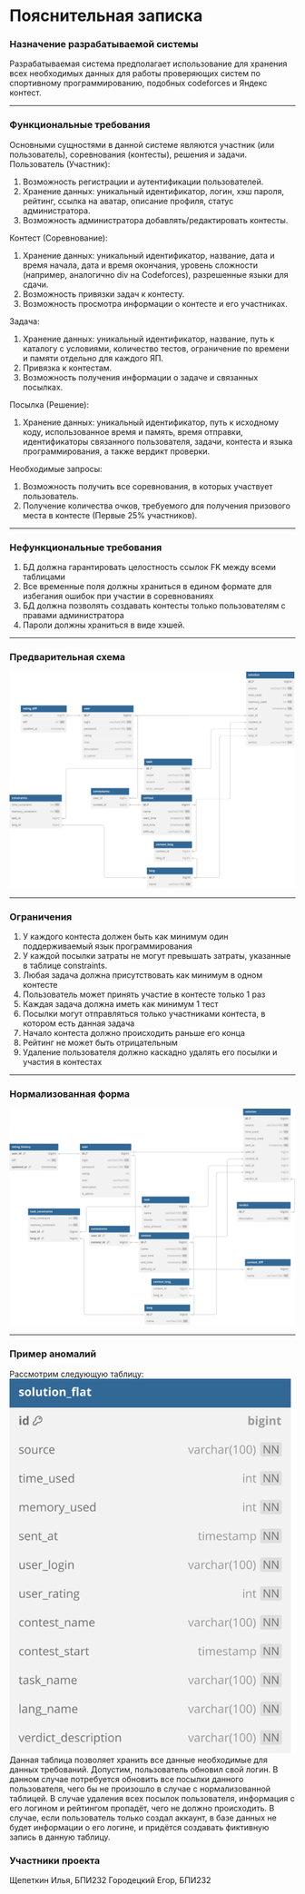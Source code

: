 # Пояснительная записка
### Назначение разрабатываемой системы
Разрабатываемая система предполагает использование
для хранения всех необходимых данных для работы проверяющих систем
по спортивному программированию, подобных codeforces и Яндекс контест.

---
### Функциональные требования
Основными сущностями в данной системе являются участник (или пользователь),
соревнования (контесты), решения и задачи. \
Пользователь (Участник):
1) Возможность регистрации и аутентификации пользователей.
2) Хранение данных: уникальный идентификатор, логин, хэш пароля, рейтинг, ссылка на аватар, описание профиля, статус администратора.
3) Возможность администратора добавлять/редактировать контесты.

Контест (Соревнование):
1) Хранение данных: уникальный идентификатор, название, дата и время начала, дата и время окончания, уровень сложности (например, аналогично div на Codeforces), разрешенные языки для сдачи.
2) Возможность привязки задач к контесту.
3) Возможность просмотра информации о контесте и его участниках.

Задача:
1) Хранение данных: уникальный идентификатор, название, путь к каталогу с условиями, количество тестов, ограничение по времени и памяти отдельно для каждого ЯП. 
2) Привязка к контестам.
3) Возможность получения информации о задаче и связанных посылках.

Посылка (Решение):
1) Хранение данных: уникальный идентификатор, путь к исходному коду, использованное время и память, время отправки, идентификаторы связанного пользователя, задачи, контеста и языка программирования, а также вердикт проверки.

Необходимые запросы:
1) Возможность получить все соревнования, в которых участвует пользователь.
2) Получение количества очков, требуемого для получения призового места в контесте (Первые 25% участников).


---
### Нефункциональные требования
1) БД должна гарантировать целостность ссылок FK между всеми таблицами
2) Все временные поля должны храниться в едином формате для избегания ошибок при участии в соревнованиях
3) БД должна позволять создавать контесты только пользователям с правами администратора
4) Пароли должны храниться в виде хэшей.
---
### Предварительная схема
![Предварительная схема данных](assets/non-normalised-schema.svg)


---
### Ограничения
1) У каждого контеста должен быть как минимум один поддерживаемый язык программирования
2) У каждой посылки затраты не могут превышать затраты, указанные в таблице constraints.
3) Любая задача должна присутствовать как минимум в одном контесте
4) Пользователь может принять участие в контесте только 1 раз
5) Каждая задача должна иметь как минимум 1 тест
6) Посылки могут отправляться только участниками контеста, в котором есть данная задача
7) Начало контеста должно происходить раньше его конца
8) Рейтинг не может быть отрицательным
9) Удаление пользователя должно каскадно удалять его посылки и участия в контестах
---

### Нормализованная форма
![Нормализованная схема](assets/3NF-schema.svg)

---
### Пример аномалий
Рассмотрим следующую таблицу: \
![Недонормализованная таблица](assets/anomaly-case.svg) \
Данная таблица позволяет хранить все данные необходимые для данных требований.
Допустим, пользователь обновил свой логин. В данном случае потребуется обновить все посылки данного пользователя, чего бы не произошло в случае
с нормализованной таблицей. В случае удаления всех посылок пользователя, информация с его логином и рейтингом пропадёт, чего не должно происходить.
В случае, если пользователь только создал аккаунт, в базе данных не будет информации о его логине, и придётся создавать фиктивную запись в данную таблицу.

### Участники проекта
Щепеткин Илья, БПИ232
Городецкий Егор, БПИ232